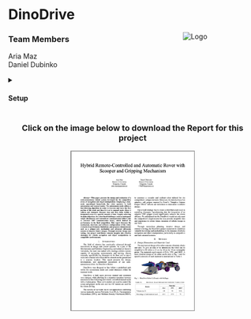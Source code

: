 # DinoDrive

<a href="https://code.engineering.queensu.ca/mren303_w2024/section003_group10_dinodrive/-/blob/main/README.md">
    <img src="/uploads/6b2fd961fc45459479258712153a4bbe/DinoDriveLogoFinal.png" align="right" width="150" alt="Logo">
</a>

</a>

<h3 align="left">Team Members</h3>
Aria Maz <br>
Daniel Dubinko
<p><p>
<!-- <br> -->

<details>

<summary><h4>Setup</h4></summary>
To use this model, it is recommended to run the following command in your terminal based on your respective opperating system below to create a virtual environment and download the required package managerss, interpreters, and libraries.


#### MacOS

```html
<p>/bin/bash -c "$(curl -fsSL https://raw.githubusercontent.com/Homebrew/install/HEAD/install.sh)" && brew install python3 arduino && mkdir DinoDriveProject && cd DinoDriveProject && python3 -m venv DinoDriveEnv && source DinoDriveEnv/bin/activate && pip install opencv-python pyserial</p>
```

#### Windows

```html
<p>mkdir DinoDriveProject; cd DinoDriveProject; python -m venv DinoDriveEnv; .\DinoDriveEnv\Scripts\Activate; pip install opencv-python pyserial; choco install arduino</p>
```

#### Linux

```html
<p>sudo apt update && sudo apt install python3-venv python3-pip arduino && mkdir DinoDriveProject && cd DinoDriveProject && python3 -m venv DinoDriveEnv && source DinoDriveEnv/bin/activate && pip install opencv-python pyserial</p>
```
  </details>

<h3 align="center">Click on the image below to download the Report for this project</h3>
<div align="center">
    <a href="https://github.com/AriaMaz/DinoDrive/blob/103be8d919bcde65d3db6c7da4088e0a76c2fe18/MREN303FinalReport.pdf" download>
        <img src="Images/DinoDriveReport.png" width="50%" alt="PDF Preview">
    </a>
</div>

